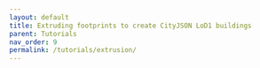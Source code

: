 ```yaml
---
layout: default
title: Extruding footprints to create CityJSON LoD1 buildings
parent: Tutorials
nav_order: 9
permalink: /tutorials/extrusion/
---
```


